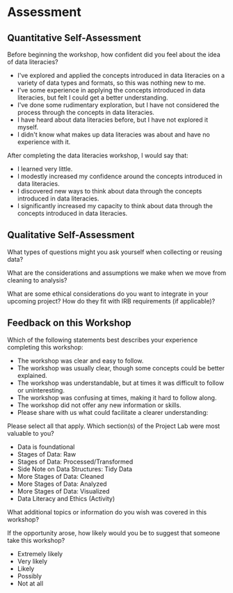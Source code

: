 # Assessment

## Quantitative Self-Assessment

Before beginning the workshop, how confident did you feel about the idea of data literacies?

- I've explored and applied the concepts introduced in data literacies on a variety of data types and formats, so this was nothing new to me.
- I've some experience in applying the concepts introduced in data literacies, but felt I could get a better understanding.
- I've done some rudimentary exploration, but I have not considered the process through the concepts in data literacies.
- I have heard about data literacies before, but I have not explored it myself.
- I didn't know what makes up data literacies was about and have no experience with it.

After completing the data literacies workshop, I would say that:

- I learned very little.
- I modestly increased my confidence around the concepts introduced in data literacies.
- I discovered new ways to think about data through the concepts introduced in data literacies.
- I significantly increased my capacity to think about data through the concepts introduced in data literacies.

## Qualitative Self-Assessment

What types of questions might you ask yourself when collecting or reusing data?

What are the considerations and assumptions we make when we move from cleaning to analysis? 

What are some ethical considerations do you want to integrate in your upcoming project? How do they fit with IRB requirements (if applicable)?

## Feedback on this Workshop

Which of the following statements best describes your experience completing this workshop: 

- The workshop was clear and easy to follow. 
- The workshop was usually clear, though some concepts could be better explained. 
- The workshop was understandable, but at times it was difficult to follow or uninteresting. 
- The workshop was confusing at times, making it hard to follow along. 
- The workshop did not offer any new information or skills. 
- Please share with us what could facilitate a clearer understanding:

Please select all that apply. Which section(s) of the Project Lab were most valuable to you? 

- Data is foundational
- Stages of Data: Raw
- Stages of Data: Processed/Transformed
- Side Note on Data Structures: Tidy Data
- More Stages of Data: Cleaned
- More Stages of Data: Analyzed
- More Stages of Data: Visualized
- Data Literacy and Ethics (Activity)

What additional topics or information do you wish was covered in this workshop? 

If the opportunity arose, how likely would you be to suggest that someone take this workshop? 
- Extremely likely
- Very likely
- Likely
- Possibly
- Not at all
